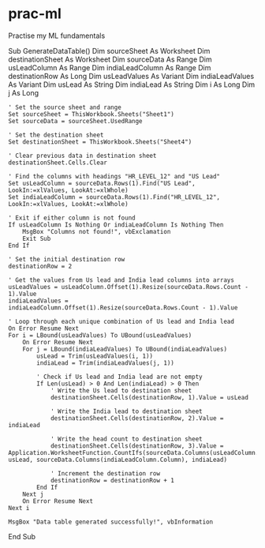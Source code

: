 # prac-ml
Practise my ML fundamentals

Sub GenerateDataTable()
    Dim sourceSheet As Worksheet
    Dim destinationSheet As Worksheet
    Dim sourceData As Range
    Dim usLeadColumn As Range
    Dim indiaLeadColumn As Range
    Dim destinationRow As Long
    Dim usLeadValues As Variant
    Dim indiaLeadValues As Variant
    Dim usLead As String
    Dim indiaLead As String
    Dim i As Long
    Dim j As Long
    
    ' Set the source sheet and range
    Set sourceSheet = ThisWorkbook.Sheets("Sheet1")
    Set sourceData = sourceSheet.UsedRange
    
    ' Set the destination sheet
    Set destinationSheet = ThisWorkbook.Sheets("Sheet4")
    
    ' Clear previous data in destination sheet
    destinationSheet.Cells.Clear
    
    ' Find the columns with headings "HR_LEVEL_12" and "US Lead"
    Set usLeadColumn = sourceData.Rows(1).Find("US Lead", LookIn:=xlValues, LookAt:=xlWhole)
    Set indiaLeadColumn = sourceData.Rows(1).Find("HR_LEVEL_12", LookIn:=xlValues, LookAt:=xlWhole)
    
    ' Exit if either column is not found
    If usLeadColumn Is Nothing Or indiaLeadColumn Is Nothing Then
        MsgBox "Columns not found!", vbExclamation
        Exit Sub
    End If
    
    ' Set the initial destination row
    destinationRow = 2
    
    ' Get the values from Us lead and India lead columns into arrays
    usLeadValues = usLeadColumn.Offset(1).Resize(sourceData.Rows.Count - 1).Value
    indiaLeadValues = indiaLeadColumn.Offset(1).Resize(sourceData.Rows.Count - 1).Value
    
    ' Loop through each unique combination of Us lead and India lead
    On Error Resume Next
    For i = LBound(usLeadValues) To UBound(usLeadValues)
        On Error Resume Next
        For j = LBound(indiaLeadValues) To UBound(indiaLeadValues)
            usLead = Trim(usLeadValues(i, 1))
            indiaLead = Trim(indiaLeadValues(j, 1))
            
            ' Check if Us lead and India lead are not empty
            If Len(usLead) > 0 And Len(indiaLead) > 0 Then
                ' Write the Us lead to destination sheet
                destinationSheet.Cells(destinationRow, 1).Value = usLead
                
                ' Write the India lead to destination sheet
                destinationSheet.Cells(destinationRow, 2).Value = indiaLead
                
                ' Write the head count to destination sheet
                destinationSheet.Cells(destinationRow, 3).Value = Application.WorksheetFunction.CountIfs(sourceData.Columns(usLeadColumn.Column), usLead, sourceData.Columns(indiaLeadColumn.Column), indiaLead)
                
                ' Increment the destination row
                destinationRow = destinationRow + 1
            End If
        Next j
        On Error Resume Next
    Next i
    
    MsgBox "Data table generated successfully!", vbInformation
End Sub
